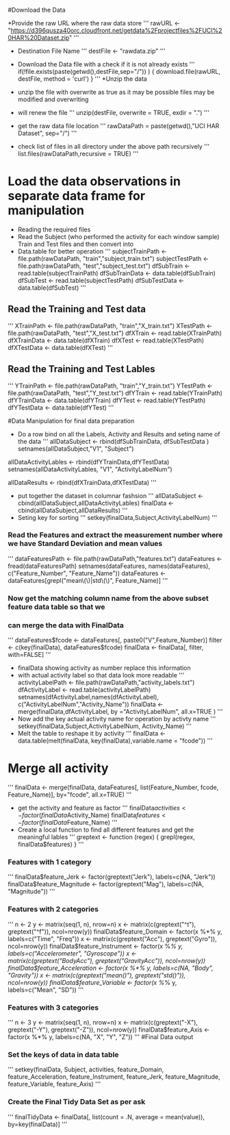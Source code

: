 #Download the Data

*Provide the raw URL where the raw data store
'''
rawURL <- "https://d396qusza40orc.cloudfront.net/getdata%2Fprojectfiles%2FUCI%20HAR%20Dataset.zip"
'''
* Destination File Name
'''
destFile <- "rawdata.zip"
'''
* Download the Data file with a check if it is not already exists
'''
if(!file.exists(paste(getwd(),destFile,sep="/")) ) {
  download.file(rawURL, destFile, method = 'curl')
}
'''
*Unzip the data

* unzip the file with overwrite as true as it may be possible files may be modified and overwriting 
* will renew the file 
'''
unzip(destFile, overwrite = TRUE, exdir = ".")
'''
* get the raw data file location
'''
rawDataPath = paste(getwd(),"UCI HAR Dataset", sep="/")
'''
* check list of files in all directory under the above path recursively 
'''
list.files(rawDataPath,recursive = TRUE)
'''
# Load the data observations in separate data frame for manipulation

* Reading the required files
* Read the Subject (who performed the activity for each window sample) Train and Test files and then convert into 
* Data.table for better operation
'''
subjectTrainPath <- file.path(rawDataPath, "train","subject_train.txt")
subjectTestPath  <- file.path(rawDataPath, "test","subject_test.txt")
dfSubTrain <- read.table(subjectTrainPath)
dfSubTrainData <- data.table(dfSubTrain)
dfSubTest <- read.table(subjectTestPath)
dfSubTestData <- data.table(dfSubTest)
'''

## Read the Training and Test data
'''
XTrainPath <- file.path(rawDataPath, "train","X_train.txt")
XTestPath  <- file.path(rawDataPath, "test","X_test.txt")
dfXTrain <- read.table(XTrainPath)
dfXTrainData <- data.table(dfXTrain)
dfXTest <- read.table(XTestPath)
dfXTestData <- data.table(dfXTest)
'''

## Read the Training and Test Lables
'''
YTrainPath <- file.path(rawDataPath, "train","Y_train.txt")
YTestPath  <- file.path(rawDataPath, "test","Y_test.txt")
dfYTrain <- read.table(YTrainPath)
dfYTrainData <- data.table(dfYTrain)
dfYTest <- read.table(YTestPath)
dfYTestData <- data.table(dfYTest)
'''

#Data Manipulation for final data preparation 

* Do a row bind on all the Labels, Activity and Results and seting name of the data
'''
allDataSubject <- rbind(dfSubTrainData, dfSubTestData )
setnames(allDataSubject,"V1", "Subject")

allDataActivityLables <- rbind(dfYTrainData,dfYTestData)
setnames(allDataActivityLables, "V1", "ActivityLabelNum")

allDataResults <- rbind(dfXTrainData,dfXTestData)
'''

* put together the dataset in columnar fashsion 
'''
allDataSubject <- cbind(allDataSubject,allDataActivityLables)
finalData <- cbind(allDataSubject,allDataResults)
'''
* Seting key for sorting
'''
setkey(finalData,Subject,ActivityLabelNum)
'''


### Read the Features and extract the measurement number where we have Standard Deviation and mean values
'''
dataFeaturesPath <- file.path(rawDataPath,"features.txt")
dataFeatures <- fread(dataFeaturesPath)
setnames(dataFeatures, names(dataFeatures), c("Feature_Number", "Feature_Name"))
dataFeatures <- dataFeatures[grepl("mean\\(\\)|std\\(\\)", Feature_Name)]
'''

### Now get the matching column name from the above subset feature data table so that we 
### can merge the data with FinalData
'''
dataFeatures$fcode <- dataFeatures[, paste0("V",Feature_Number)]
filter <- c(key(finalData), dataFeatures$fcode)
finalData <- finalData[, filter, with=FALSE]
'''
* finalData showing activity as number replace this information 
* with actual activity label so that data look more readable
'''
activityLabelPath <- file.path(rawDataPath,"activity_labels.txt")
dfActivityLabel <- read.table(activityLabelPath)
setnames(dfActivityLabel,names(dfActivityLabel), c("ActivityLabelNum","Activity_Name"))
finalData <- merge(finalData,dfActivityLabel, by ="ActivityLabelNum", all.x=TRUE )
'''
* Now add the key actual activity name for operation by activty name
'''
setkey(finalData,Subject,ActivityLabelNum, Activity_Name)
'''
* Melt the table to reshape it by activity 
'''
finalData <- data.table(melt(finalData, key(finalData),variable.name = "fcode"))
'''
# Merge all activity
'''
finalData <- merge(finalData, dataFeatures[, list(Feature_Number, fcode, Feature_Name)], by="fcode", all.x=TRUE)
'''
* get the activity and feature as factor
'''
finalData$activities <- factor(finalData$Activity_Name)
finalData$features <- factor(finalData$Feature_Name)
'''
* Create a local function to find all different features and get the meaningful lables
'''
greptext <- function (regex) {
  grepl(regex, finalData$features)
}
'''
### Features with 1 category
'''
finalData$feature_Jerk <- factor(greptext("Jerk"), labels=c(NA, "Jerk"))
finalData$feature_Magnitude <- factor(greptext("Mag"), labels=c(NA, "Magnitude"))
'''
### Features with 2 categories
'''
n <- 2
y <- matrix(seq(1, n), nrow=n)
x <- matrix(c(greptext("^t"), greptext("^f")), ncol=nrow(y))
finalData$feature_Domain <- factor(x %*% y, labels=c("Time", "Freq"))
x <- matrix(c(greptext("Acc"), greptext("Gyro")), ncol=nrow(y))
finalData$feature_Instrument <- factor(x %*% y, labels=c("Accelerometer", "Gyroscope"))
x <- matrix(c(greptext("BodyAcc"), greptext("GravityAcc")), ncol=nrow(y))
finalData$feature_Acceleration <- factor(x %*% y, labels=c(NA, "Body", "Gravity"))
x <- matrix(c(greptext("mean()"), greptext("std()")), ncol=nrow(y))
finalData$feature_Variable <- factor(x %*% y, labels=c("Mean", "SD"))
'''
### Features with 3 categories
'''
n <- 3
y <- matrix(seq(1, n), nrow=n)
x <- matrix(c(greptext("-X"), greptext("-Y"), greptext("-Z")), ncol=nrow(y))
finalData$feature_Axis <- factor(x %*% y, labels=c(NA, "X", "Y", "Z"))
'''
#Final Data output
### Set the keys of data in data table
'''
setkey(finalData, Subject, activities, feature_Domain, feature_Acceleration, feature_Instrument, feature_Jerk, feature_Magnitude, feature_Variable, feature_Axis)
'''
### Create the Final Tidy Data Set as per ask
'''
finalTidyData <- finalData[, list(count = .N, average = mean(value)), by=key(finalData)]
'''









